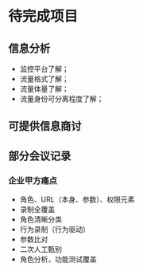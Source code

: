 <!--
 * @Author: Suez_kip 287140262@qq.com
 * @Date: 2023-12-21 09:26:38
 * @LastEditTime: 2023-12-21 15:46:34
 * @LastEditors: Suez_kip
 * @Description: Record
-->
# 待完成项目

## 信息分析

- 监控平台了解；
- 流量格式了解；
- 流量体量了解；
- 流量身份可分离程度了解；

## 可提供信息商讨

## 部分会议记录

### 企业甲方痛点

- 角色、URL（本身、参数）、权限元素
- 录制全覆盖
- 角色清晰分类
- 行为录制（行为驱动）
- 参数比对
- 二次人工甄别
- 角色分析，功能测试覆盖
